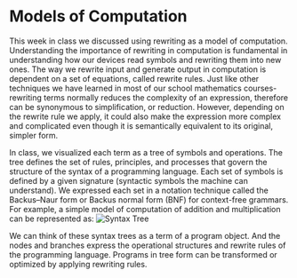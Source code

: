# Models of Computation
This week in class we discussed using rewriting as a model of computation.  Understanding the importance of rewriting in computation is fundamental in understanding how our devices read symbols and rewriting them into new ones.  The way we rewrite input and generate output in computation is dependent on a set of equations, called rewrite rules.  Just like other techniques we have learned in most of our school mathematics courses- rewriting terms normally reduces the complexity of an expression, therefore can be synonymous to simplification, or reduction.  However, depending on the rewrite rule we apply, it could also make the expression more complex and complicated even though it is semantically equivalent to its original, simpler form.  

In class, we visualized each term as a tree of symbols and operations.  The tree defines the set of rules, principles, and processes that govern the structure of the syntax of a programming language.  Each set of symbols is defined by a given signature (syntactic symbols the machine can understand). We expressed each set in a notation technique called the Backus–Naur form or Backus normal form (BNF) for context-free grammars.  For example,  a simple model of computation of addition and multiplication can be represented as:
![Syntax Tree](/CPSC354-blog/syntaxTree.png)

We can think of these syntax trees as a term of a program object.  And the nodes and branches express the operational structures and rewrite rules of the programming language.  Programs in tree form can be transformed or optimized by applying rewriting rules. 
